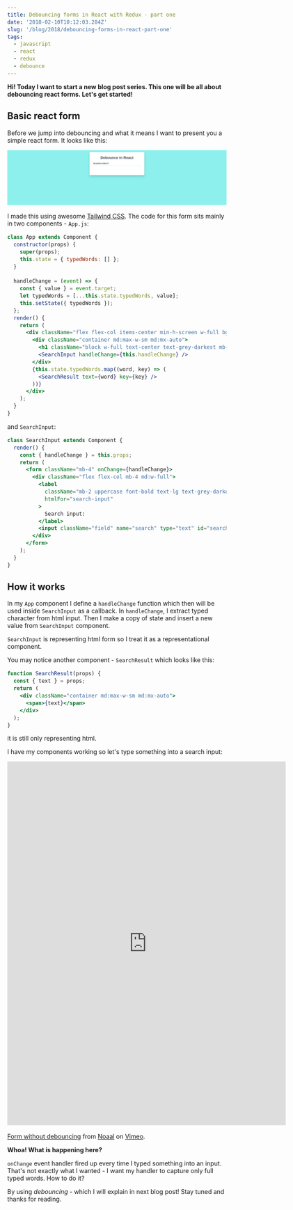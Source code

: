 ```yaml
---
title: Debouncing forms in React with Redux - part one
date: '2018-02-10T10:12:03.284Z'
slug: '/blog/2018/debouncing-forms-in-react-part-one'
tags:
  - javascript
  - react
  - redux
  - debounce
---
```


**Hi! Today I want to start a new blog post series. This one will be all about debouncing react forms.
Let's get started!**

## Basic react form

Before we jump into debouncing and what it means I want to present you a simple react form. It looks
like this:

![image](./form.png)

I made this using awesome [Tailwind CSS](https://tailwindcss.com/). The code for this form sits mainly
in two components - `App.js`:

```jsx
class App extends Component {
  constructor(props) {
    super(props);
    this.state = { typedWords: [] };
  }

  handleChange = (event) => {
    const { value } = event.target;
    let typedWords = [...this.state.typedWords, value];
    this.setState({ typedWords });
  };
  render() {
    return (
      <div className="flex flex-col items-center min-h-screen w-full bg-teal-lighter bg-repeat">
        <div className="container md:max-w-sm md:mx-auto">
          <h1 className="block w-full text-center text-grey-darkest mb-6">Debounce in React</h1>
          <SearchInput handleChange={this.handleChange} />
        </div>
        {this.state.typedWords.map((word, key) => (
          <SearchResult text={word} key={key} />
        ))}
      </div>
    );
  }
}
```

and `SearchInput`:

```jsx
class SearchInput extends Component {
  render() {
    const { handleChange } = this.props;
    return (
      <form className="mb-4" onChange={handleChange}>
        <div className="flex flex-col mb-4 md:w-full">
          <label
            className="mb-2 uppercase font-bold text-lg text-grey-darkest"
            htmlFor="search-input"
          >
            Search input:
          </label>
          <input className="field" name="search" type="text" id="search" />
        </div>
      </form>
    );
  }
}
```

## How it works

In my `App` component I define a `handleChange` function which then will be used inside `SearchInput`
as a callback. In `handleChange`, I extract typed character from html input. Then I make a copy of state
and insert a new value from `SearchInput` component.

`SearchInput` is representing html form so I treat it as a representational component.

You may notice another component - `SearchResult` which looks like this:

```jsx
function SearchResult(props) {
  const { text } = props;
  return (
    <div className="container md:max-w-sm md:mx-auto">
      <span>{text}</span>
    </div>
  );
}
```

it is still only representing html.

I have my components working so let's type something into a search input:

<iframe src="https://player.vimeo.com/video/255154770" width="640" height="836" frameborder="0" webkitallowfullscreen mozallowfullscreen allowfullscreen></iframe>
<p><a href="https://vimeo.com/255154770">Form without debouncing</a> from <a href="https://vimeo.com/user12996532">Noaal</a> on <a href="https://vimeo.com">Vimeo</a>.</p>

**Whoa! What is happening here?**

`onChange` event handler fired up every time I typed something into an
input. That's not exactly what I wanted - I want my handler to capture only full typed words. How to
do it?

By using _debouncing_ - which I will explain in next blog post! Stay tuned and thanks for reading.
